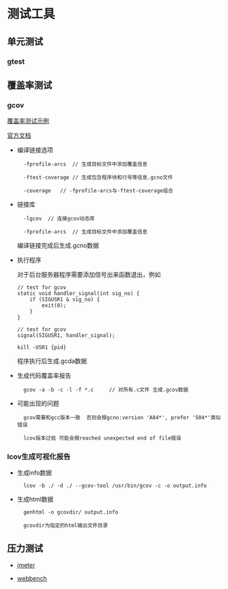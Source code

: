 # 测试工具

## 单元测试
### gtest


## 覆盖率测试
### gcov

[覆盖率测试示例](https://github.com/96189/xteam/tree/master/%E7%BD%91%E7%BB%9C%E7%BC%96%E7%A8%8B/web/webserver)

[官方文档](https://gcc.gnu.org/onlinedocs/gcc/Gcov.html)

* 编译链接选项

        -fprofile-arcs  // 生成目标文件中添加覆盖信息

        -ftest-coverage // 生成包含程序块和行号等信息.gcno文件

        -coverage   // -fprofile-arcs与-ftest-coverage组合

* 链接库

        -lgcov  // 连接gcov动态库

        -fprofile-arcs  // 生成目标文件中添加覆盖信息

    编译链接完成后生成.gcno数据


* 执行程序

    对于后台服务器程序需要添加信号出来函数退出，例如
    ```
    // test for gcov
    static void handler_signal(int sig_no) {
        if (SIGUSR1 & sig_no) {
            exit(0);
        }
    }

    // test for gcov
    signal(SIGUSR1, handler_signal);

    kill -USR1 {pid}
    ```

    程序执行后生成.gcda数据

* 生成代码覆盖率报告

        gcov -a -b -c -l -f *.c     // 对所有.c文件 生成.gcov数据

* 可能出现的问题

        gcov需要和gcc版本一致  否则会报gcno:version 'A84*', prefer '504*'类似错误

        lcov版本过低 可能会报reached unexpected end of file错误

### lcov生成可视化报告

* 生成info数据

        lcov -b ./ -d ./ --gcov-tool /usr/bin/gcov -c -o output.info

* 生成html数据

        genhtml -o gcovdir/ output.info

        gcovdir为指定的html输出文件目录


## 压力测试

* [jmeter](https://github.com/apache/jmeter)


* [webbench](https://github.com/EZLippi/WebBench)
